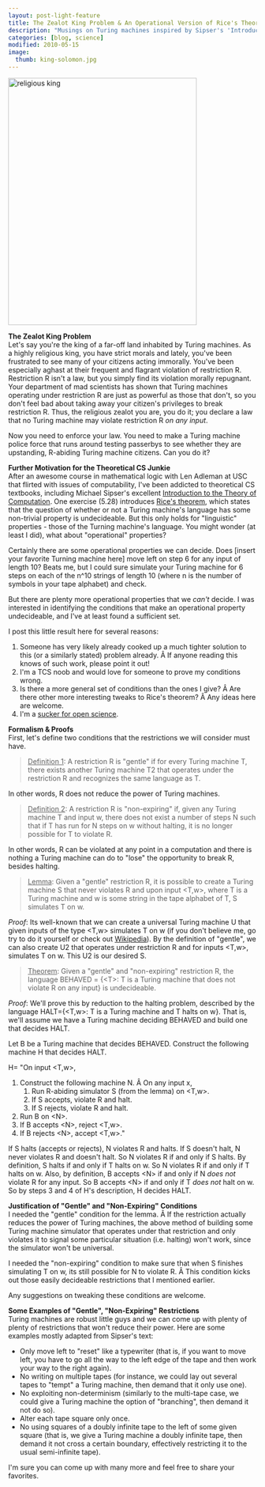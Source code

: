```yaml
---
layout: post-light-feature
title: The Zealot King Problem & An Operational Version of Rice's Theorem
description: "Musings on Turing machines inspired by Sipser's 'Introduction to the Theory of Computation'"
categories: [blog, science]
modified: 2010-05-15
image:
  thumb: king-solomon.jpg
---
```

<img class="aligncenter size-full wp-image-680" title="religious king" src="http://djstrouse.com/images/king-solomon.jpg" alt="religious king" width="382" height="500" />

<strong>The Zealot King Problem</strong><br>
Let's say you're the king of a far-off land inhabited by Turing machines.  As a highly religious king, you have strict morals and lately, you've been frustrated to see many of your citizens acting immorally.  You've been especially aghast at their frequent and flagrant violation of restriction R. Restriction R isn't a law, but you simply find its violation morally repugnant.  Your department of mad scientists has shown that Turing machines operating under restriction R are just as powerful as those that don't, so you don't feel bad about taking away your citizen's privileges to break restriction R. Thus, the religious zealot you are, you do it; you declare a law that no Turing machine may violate restriction R <em>on any input</em>.

Now you need to enforce your law.  You need to make a Turing machine police force that runs around testing passerbys to see whether they are upstanding, R-abiding Turing machine citizens.  Can you do it?

<strong>Further Motivation for the Theoretical CS Junkie</strong><br>
After an awesome course in mathematical logic with Len Adleman at USC that flirted with issues of computability, I've been addicted to theoretical CS textbooks, including Michael Sipser's excellent <a href="http://www.goodreads.com/book/show/400716.Introduction_to_the_Theory_of_Computation_Second_Edition">Introduction to the Theory of Computation</a>.  One exercise (5.28) introduces <a href="http://en.wikipedia.org/wiki/Rice's_theorem">Rice's theorem</a>, which states that the question of whether or not a Turing machine's language has some non-trivial property is undecideable.  But this only holds for "linguistic" properties - those of the Turning machine's language.  You might wonder (at least I did), what about "operational" properties?

Certainly there are some operational properties we can decide.  Does [insert your favorite Turning machine here] move left on step 6 for any input of length 10?  Beats me, but I could sure simulate your Turing machine for 6 steps on each of the n^10 strings of length 10 (where n is the number of symbols in your tape alphabet) and check.

But there are plenty more operational properties that we <em>can't</em> decide.  I was interested in identifying the conditions that make an operational property undecideable, and I've at least found a sufficient set.

I post this little result here for several reasons:
<ol>
	<li>Someone has very likely already cooked up a much tighter solution to this (or a similarly stated) problem already. Â If anyone reading this knows of such work, please point it out!</li>
	<li>I'm a TCS noob and would love for someone to prove my conditions wrong.</li>
	<li>Is there a more general set of conditions than the ones I give? Â Are there other more interesting tweaks to Rice's theorem? Â Any ideas here are welcome.</li>
	<li>I'm a <a href="http://www.thisiscolab.org/">sucker for open science</a>.</li>
</ol>
<strong>Formalism & Proofs</strong><br>
First, let's define two conditions that the restrictions we will consider must have.
<blockquote><span style="text-decoration: underline;">Definition 1</span>: A restriction R is "gentle" if for every Turing machine T, there exists another Turing machine T2 that operates under the restriction R and recognizes the same language as T.</blockquote>
In other words, R does not reduce the power of Turing machines.
<blockquote><span style="text-decoration: underline;">Definition 2</span>: A restriction R is "non-expiring" if, given any Turing machine T and input w, there does not exist a number of steps N such that if T has run for N steps on w without halting, it is no longer possible for T to violate R.</blockquote>
In other words, R can be violated at any point in a computation and there is nothing a Turing machine can do to "lose" the opportunity to break R, besides halting.
<blockquote><span style="text-decoration: underline;">Lemma</span>:  Given a "gentle" restriction R, it is possible to create a Turing machine S that never violates R and upon input &lt;T,w&gt;, where T is a Turing machine and w is some string in the tape alphabet of T, S simulates T on w.</blockquote>
<em>Proof</em>:
Its well-known that we can create a universal Turing machine U that given inputs of the type &lt;T,w&gt; simulates T on w (if you don't believe me, go try to do it yourself or check out <a href="http://en.wikipedia.org/wiki/Universal_Turing_machine">Wikipedia</a>).  By the definition of "gentle", we can also create U2 that operates under restriction R and for inputs &lt;T,w&gt;, simulates T on w. This U2 is our desired S.
<blockquote><span style="text-decoration: underline;">Theorem</span>: Given a "gentle" and "non-expiring" restriction R, the language BEHAVED = {&lt;T&gt;: T is a Turing machine that does not violate R on any input} is undecideable.</blockquote>
<em>Proof</em>:
We'll prove this by reduction to the halting problem, described by the language HALT={&lt;T,w&gt;: T is a Turing machine and T halts on w}.  That is, we'll assume we have a Turing machine deciding BEHAVED and build one that decides HALT.

Let B be a Turing machine that decides BEHAVED.  Construct the following machine H that decides HALT.

H= "On input &lt;T,w&gt;,
<ol>
	<li>Construct the following machine N. Â On any input x,
<ol>
	<li>Run R-abiding simulator S (from the lemma) on &lt;T,w&gt;.</li>
	<li>If S accepts, violate R and halt.</li>
	<li>If S rejects, violate R and halt.</li>
</ol>
</li>
	<li>Run B on &lt;N&gt;.</li>
	<li>If B accepts &lt;N&gt;, reject &lt;T,w&gt;.</li>
	<li>If B rejects &lt;N&gt;, accept &lt;T,w&gt;."</li>
</ol>
If S halts (accepts or rejects), N violates R and halts. If S doesn't halt, N never violates R and doesn't halt. So N violates R if and only if S halts. By definition, S halts if and only if T halts on w. So N violates R if and only if T halts on w. Also, by definition, B accepts &lt;N&gt; if and only if N <em>does not</em> violate R for any input. So B accepts &lt;N&gt; if and only if T <em>does not</em> halt on w. So by steps 3 and 4 of H's description, H decides HALT.

<strong>Justification of "Gentle" and "Non-Expiring" Conditions</strong><br>
I needed the "gentle" condition for the lemma. Â If the restriction actually reduces the power of Turing machines, the above method of building some Turing machine simulator that operates under that restriction and only violates it to signal some particular situation (i.e. halting) won't work, since the simulator won't be universal.

I needed the "non-expiring" condition to make sure that when S finishes simulating T on w, its still possible for N to violate R. Â This condition kicks out those easily decideable restrictions that I mentioned earlier.

Any suggestions on tweaking these conditions are welcome.

<strong>Some Examples of "Gentle", "Non-Expiring" Restrictions</strong><br>
Turing machines are robust little guys and we can come up with plenty of plenty of restrictions that won't reduce their power.  Here are some examples mostly adapted from Sipser's text:
<ul>
	<li>Only move left to "reset" like a typewriter (that is, if you want to move left, you have to go all the way to the left edge of the tape and then work your way to the right again).</li>
	<li>No writing on multiple tapes (for instance, we could lay out several tapes to "tempt" a Turing machine, then demand that it only use one).</li>
	<li>No exploiting non-determinism (similarly to the multi-tape case, we could give a Turing machine the option of "branching", then demand it not do so).</li>
	<li>Alter each tape square only once.</li>
	<li>No using squares of a doubly infinite tape to the left of some given square (that is, we give a Turing machine a doubly infinite tape, then demand it not cross a certain boundary, effectively restricting it to the usual semi-infinite tape).</li>
</ul>
I'm sure you can come up with many more and feel free to share your favorites.
